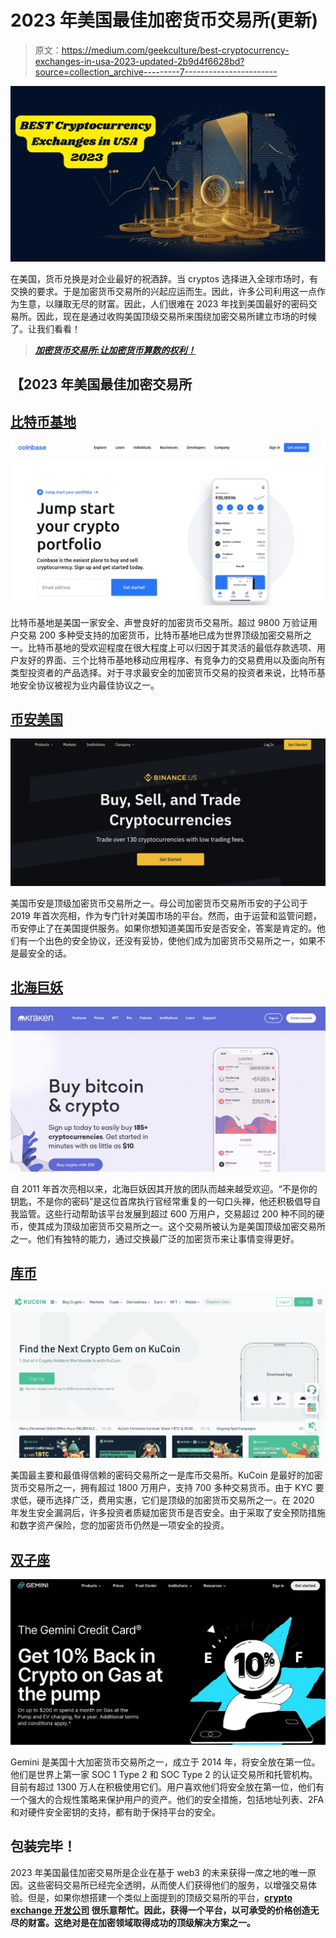 # 2023 年美国最佳加密货币交易所(更新)

> 原文：<https://medium.com/geekculture/best-cryptocurrency-exchanges-in-usa-2023-updated-2b9d4f6628bd?source=collection_archive---------7----------------------->

![](img/ad38facbb8a13f28240f8ed1147982e1.png)

在美国，货币兑换是对企业最好的祝酒辞。当 cryptos 选择进入全球市场时，有交换的要求。于是加密货币交易所的兴起应运而生。因此，许多公司利用这一点作为生意，以赚取无尽的财富。因此，人们很难在 2023 年找到美国最好的密码交易所。因此，现在是通过收购美国顶级交易所来围绕加密交易所建立市场的时候了。让我们看看！

> [***加密货币交易所:让加密货币算数的权利！***](https://bit.ly/3WzuqKe)

## 【2023 年美国最佳加密交易所

## [**比特币基地**](https://www.coinbase.com/)

![](img/14b7050cc74dd8e83ad1e030ad8ea62b.png)

比特币基地是美国一家安全、声誉良好的加密货币交易所。超过 9800 万验证用户交易 200 多种受支持的加密货币，比特币基地已成为世界顶级加密交易所之一。比特币基地的受欢迎程度在很大程度上可以归因于其灵活的最低存款选项、用户友好的界面、三个比特币基地移动应用程序、有竞争力的交易费用以及面向所有类型投资者的产品选择。对于寻求最安全的加密货币交易的投资者来说，比特币基地安全协议被视为业内最佳协议之一。

## [**币安美国**](https://www.binance.us/)

![](img/22c608869b1ec5cb6f920d55973c5067.png)

美国币安是顶级加密货币交易所之一。母公司加密货币交易所币安的子公司于 2019 年首次亮相，作为专门针对美国市场的平台。然而，由于运营和监管问题，币安停止了在美国提供服务。如果你想知道美国币安是否安全，答案是肯定的。他们有一个出色的安全协议，还没有妥协，使他们成为加密货币交易所之一，如果不是最安全的话。

## [**北海巨妖**](https://www.kraken.com/)

![](img/ca33471044e2b87655fbfa5480dea992.png)

自 2011 年首次亮相以来，北海巨妖因其开放的团队而越来越受欢迎。“不是你的钥匙，不是你的密码”是这位首席执行官经常重复的一句口头禅，他还积极倡导自我监管。这些行动帮助该平台发展到超过 600 万用户，交易超过 200 种不同的硬币，使其成为顶级加密货币交易所之一。这个交易所被认为是美国顶级加密交易所之一。他们有独特的能力，通过交换最广泛的加密货币来让事情变得更好。

## [**库币**](https://www.kucoin.com/)

![](img/d992504ca895f2daf4d68810e1e48106.png)

美国最主要和最值得信赖的密码交易所之一是库币交易所。KuCoin 是最好的加密货币交易所之一，拥有超过 1800 万用户，支持 700 多种交易货币。由于 KYC 要求低，硬币选择广泛，费用实惠，它们是顶级的加密货币交易所之一。在 2020 年发生安全漏洞后，许多投资者质疑加密货币是否安全。由于采取了安全预防措施和数字资产保险，您的加密货币仍然是一项安全的投资。

## [双子座 ](https://www.gemini.com/)

![](img/07b82ada61f81aa49c281af9b669220b.png)

Gemini 是美国十大加密货币交易所之一，成立于 2014 年，将安全放在第一位。他们是世界上第一家 SOC 1 Type 2 和 SOC Type 2 的认证交易所和托管机构。目前有超过 1300 万人在积极使用它们。用户喜欢他们将安全放在第一位，他们有一个强大的合规性策略来保护用户的资产。他们的安全措施，包括地址列表、2FA 和对硬件安全密钥的支持，都有助于保持平台的安全。

## **包装完毕！**

2023 年美国最佳加密交易所是企业在基于 web3 的未来获得一席之地的唯一原因。这些密码交易所已经完全透明，从而使人们获得他们的服务，以增强交易体验。但是，如果你想搭建一个类似上面提到的顶级交易所的平台，**[**crypto exchange 开发公司**](https://bit.ly/3WzuqKe) 很乐意帮忙。因此，获得一个平台，以可承受的价格创造无尽的财富。这绝对是在加密领域取得成功的顶级解决方案之一。**